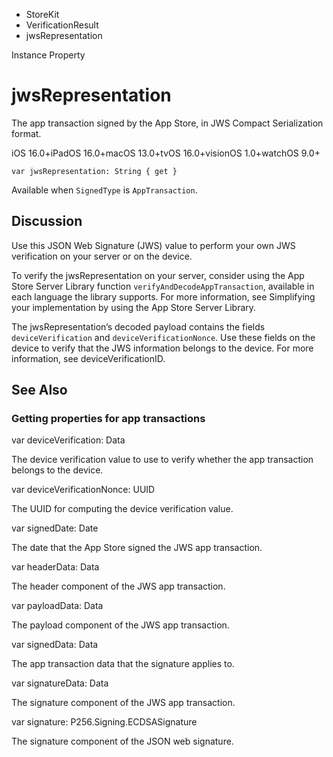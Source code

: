 

- StoreKit
- VerificationResult
-  jwsRepresentation 

Instance Property

# jwsRepresentation

The app transaction signed by the App Store, in JWS Compact Serialization format.

iOS 16.0+iPadOS 16.0+macOS 13.0+tvOS 16.0+visionOS 1.0+watchOS 9.0+

``` source
var jwsRepresentation: String { get }
```

Available when `SignedType` is `AppTransaction`.

## Discussion

Use this JSON Web Signature (JWS) value to perform your own JWS verification on your server or on the device.

To verify the jwsRepresentation on your server, consider using the App Store Server Library function `verifyAndDecodeAppTransaction`, available in each language the library supports. For more information, see Simplifying your implementation by using the App Store Server Library.

The jwsRepresentation’s decoded payload contains the fields `deviceVerification` and `deviceVerificationNonce`. Use these fields on the device to verify that the JWS information belongs to the device. For more information, see deviceVerificationID.

## See Also

### Getting properties for app transactions

var deviceVerification: Data

The device verification value to use to verify whether the app transaction belongs to the device.

var deviceVerificationNonce: UUID

The UUID for computing the device verification value.

var signedDate: Date

The date that the App Store signed the JWS app transaction.

var headerData: Data

The header component of the JWS app transaction.

var payloadData: Data

The payload component of the JWS app transaction.

var signedData: Data

The app transaction data that the signature applies to.

var signatureData: Data

The signature component of the JWS app transaction.

var signature: P256.Signing.ECDSASignature

The signature component of the JSON web signature.

